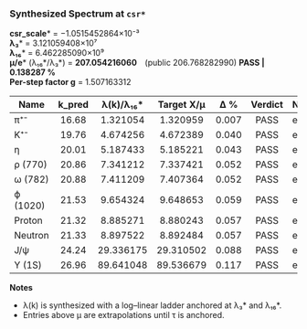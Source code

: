 ### Synthesized Spectrum at `csr*`

**csr_scale*** = −1.0515452864×10⁻³  
**λ₃***  = 3.121059408×10⁷  
**λ₁₆*** = 6.462285090×10⁹  
**μ/e*** (λ₁₆*/λ₃*) = **207.054216060** (public 206.768282990) **PASS | 0.138287 %**  
**Per-step factor g** = 1.507163312  

| Name         | k_pred | λ(k)/λ₁₆* | Target X/μ | Δ %   | Verdict | Note   |
|---------------|:-------:|:-----------:|:------------:|:------:|:---------:|:--------|
| π⁺⁻          | 16.68   | 1.321054    | 1.320959     | 0.007 | PASS | extrap |
| K⁺⁻          | 19.76   | 4.674256    | 4.672389     | 0.040 | PASS | extrap |
| η             | 20.01   | 5.187433    | 5.185221     | 0.043 | PASS | extrap |
| ρ (770)      | 20.86   | 7.341212    | 7.337421     | 0.052 | PASS | extrap |
| ω (782)      | 20.88   | 7.411209    | 7.407364     | 0.052 | PASS | extrap |
| ϕ (1020)     | 21.53   | 9.654324    | 9.648653     | 0.059 | PASS | extrap |
| Proton       | 21.32   | 8.885271    | 8.880243     | 0.057 | PASS | extrap |
| Neutron      | 21.33   | 8.897522    | 8.892484     | 0.057 | PASS | extrap |
| J/ψ          | 24.24   | 29.336175   | 29.310502    | 0.088 | PASS | extrap |
| Υ (1S)       | 26.96   | 89.641048   | 89.536679    | 0.117 | PASS | extrap |

**Notes**

- λ(k) is synthesized with a log–linear ladder anchored at λ₃* and λ₁₆*.  
- Entries above μ are extrapolations until τ is anchored.
